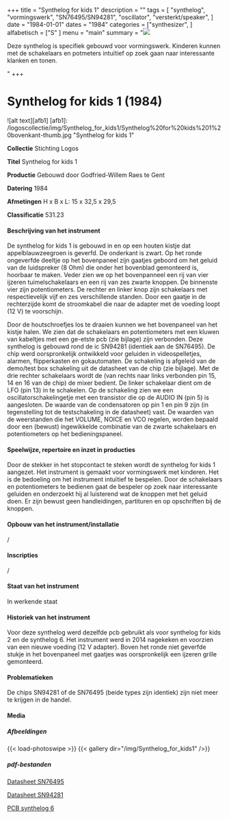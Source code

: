 ﻿+++
title = "Synthelog for kids 1"
description = ""
tags = [
"synthelog", "vormingswerk", "SN76495/SN94281", "oscillator", "versterkt/speaker",
]
date = "1984-01-01"
dates = "1984"
categories = ["synthesizer", 
]
alfabetisch = ["S"
]
menu = "main"
summary = "<a href='/logoscollectie/1984/synthelog_for_kids1'><img src='/logoscollectie/img/Synthelog_for_kids1/Synthelog%20for%20kids%201%20bovenkant-thumb.jpg'></a><p>Deze synthelog is specifiek gebouwd voor vormingswerk. Kinderen kunnen met de schakelaars en potmeters intuïtief op zoek gaan naar interessante klanken en tonen.</p>"
+++

# Synthelog for kids 1 (1984)

![alt text][afb1]
[afb1]: /logoscollectie/img/Synthelog_for_kids1/Synthelog%20for%20kids%201%20bovenkant-thumb.jpg "Synthelog for kids 1"

**Collectie**
Stichting Logos

**Titel**
Synthelog for kids 1

**Productie**
Gebouwd door Godfried-Willem Raes te Gent

**Datering**
1984

**Afmetingen**
H x B x L: 15 x 32,5 x 29,5

**Classificatie**
531.23

#### Beschrijving van het instrument
De synthelog for kids 1 is gebouwd in en op een houten kistje dat appelblauwzeegroen is geverfd. De onderkant is zwart. Op het ronde ongeverfde deeltje op het bovenpaneel zijn gaatjes geboord om het geluid van de luidspreker (8 Ohm) die onder het bovenblad gemonteerd is, hoorbaar te maken. Veder zien we op het bovenpanneel een rij van vier ijzeren tuimelschakelaars en een rij van zes zwarte knoppen. De binnenste vier zijn potentiometers. De rechter en linker knop zijn schakelaars met respectievelijk vijf en zes verschillende standen. Door een gaatje in de rechterzijde komt de stroomkabel die naar de adapter met de voeding loopt (12 V) te voorschijn. 

Door de houtschroefjes los te draaien kunnen we het bovenpaneel van het kistje halen. We zien dat de schakelaars en potentiometers met een kluwen van kabeltjes met een ge-etste pcb (zie bijlage) zijn verbonden. Deze synthelog is gebouwd rond de ic SN94281 (identiek aan de SN76495). De chip werd oorspronkelijk ontwikkeld voor geluiden in videospelletjes, alarmen, flipperkasten en gokautomaten. De schakeling is afgeleid van de demo/test box schakeling uit de datasheet van de chip (zie bijlage). Met de drie rechter schakelaars wordt de (van rechts naar links verbonden pin 15, 14 en 16 van de chip) de mixer bedient. De linker schakelaar dient om de LFO (pin 13) in te schakelen. Op de schakeling zien we een oscillatorschakelingetje met een transistor die op de AUDIO IN (pin 5) is aangesloten. De waarde van de condensatoren op pin 1 en pin 9 zijn (in tegenstelling tot de testschakeling in de datasheet) vast. De waarden van de weerstanden die het VOLUME, NOICE en VCO regelen, worden bepaald door een (bewust) ingewikkelde combinatie van de zwarte schakelaars en potentiometers op het bedieningspaneel.

#### Speelwijze, repertoire en inzet in producties
Door de stekker in het stopcontact te steken wordt de synthelog for kids 1 aangezet. Het instrument is gemaakt voor vormingswerk met kinderen. Het is de bedoeling om het instrument intuïtief te bespelen. Door de schakelaars en potentiometers te bedienen gaat de bespeler op zoek naar interessante geluiden en onderzoekt hij al luisterend wat de knoppen met het geluid doen. Er zijn bewust geen handleidingen, partituren en op opschriften bij de knoppen.

#### Opbouw van het instrument/installatie
/

#### Inscripties
/

#### Staat van het instrument
In werkende staat 

#### Historiek van het instrument
Voor deze synthelog werd dezelfde pcb gebruikt als voor synthelog for kids 2 en de synthelog 6.
Het instrument werd in 2014 nagekeken en voorzien van een nieuwe voeding (12 V adapter). Boven het ronde niet geverfde stukje in het bovenpaneel met gaatjes was oorspronkelijk een ijzeren grille gemonteerd.

#### Problematieken
De chips SN94281 of de SN76495 (beide types zijn identiek) zijn niet meer te krijgen in de handel.

#### Media
##### Afbeeldingen
{{< load-photoswipe >}}
{{< gallery dir="/img/Synthelog_for_kids1" />}}

##### pdf-bestanden
[Datasheet SN76495](/logoscollectie/pdf/Synthelog_for_kids/Datasheet_SN76495.pdf)

[Datasheet SN94281](/logoscollectie/pdf/Synthelog_for_kids/Datasheet_SN94281.pdf)

[PCB synthelog 6](/logoscollectie/pdf/Synthelog_for_kids/PCB_synthelog_6.pdf)

